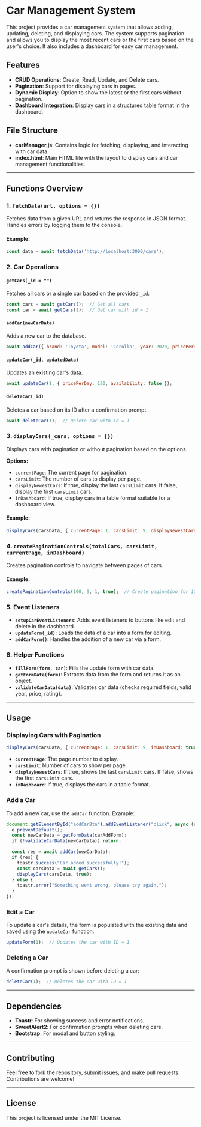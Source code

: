 
# Car Management System

This project provides a car management system that allows adding, updating, deleting, and displaying cars. The system supports pagination and allows you to display the most recent cars or the first cars based on the user's choice. It also includes a dashboard for easy car management.

## Features

- **CRUD Operations**: Create, Read, Update, and Delete cars.
- **Pagination**: Support for displaying cars in pages.
- **Dynamic Display**: Option to show the latest or the first cars without pagination.
- **Dashboard Integration**: Display cars in a structured table format in the dashboard.

## File Structure

- **carManager.js**: Contains logic for fetching, displaying, and interacting with car data.
- **index.html**: Main HTML file with the layout to display cars and car management functionalities.

---

## Functions Overview

### 1. **`fetchData(url, options = {})`**
Fetches data from a given URL and returns the response in JSON format. Handles errors by logging them to the console.

#### Example:
```javascript
const data = await fetchData('http://localhost:3000/cars');
```

### 2. **Car Operations**

#### `getCars(_id = "")`
Fetches all cars or a single car based on the provided `_id`.

```javascript
const cars = await getCars();  // Get all cars
const car = await getCars(1);  // Get car with id = 1
```

#### `addCar(newCarData)`
Adds a new car to the database.

```javascript
await addCar({ brand: 'Toyota', model: 'Corolla', year: 2020, pricePerDay: 100, availability: true, rating: 4.5 });
```

#### `updateCar(_id, updatedData)`
Updates an existing car's data.

```javascript
await updateCar(1, { pricePerDay: 120, availability: false });
```

#### `deleteCar(_id)`
Deletes a car based on its ID after a confirmation prompt.

```javascript
await deleteCar(1);  // Delete car with id = 1
```

### 3. **`displayCars(_cars, options = {})`**
Displays cars with pagination or without pagination based on the options.

**Options:**
- `currentPage`: The current page for pagination.
- `carsLimit`: The number of cars to display per page.
- `displayNewestCars`: If true, display the last `carsLimit` cars. If false, display the first `carsLimit` cars.
- `inDashboard`: If true, display cars in a table format suitable for a dashboard view.

#### Example:
```javascript
displayCars(carsData, { currentPage: 1, carsLimit: 9, displayNewestCars: true, inDashboard: true });
```

### 4. **`createPaginationControls(totalCars, carsLimit, currentPage, inDashboard)`**
Creates pagination controls to navigate between pages of cars.

#### Example:
```javascript
createPaginationControls(100, 9, 1, true);  // Create pagination for 100 cars with 9 per page, starting on page 1
```

### 5. **Event Listeners**

- **`setupCarEventListeners`**: Adds event listeners to buttons like edit and delete in the dashboard.
- **`updateForm(_id)`**: Loads the data of a car into a form for editing.
- **`addCarForm()`**: Handles the addition of a new car via a form.

### 6. **Helper Functions**
- **`fillForm(form, car)`**: Fills the update form with car data.
- **`getFormData(form)`**: Extracts data from the form and returns it as an object.
- **`validateCarData(data)`**: Validates car data (checks required fields, valid year, price, rating).

---

## Usage

### Displaying Cars with Pagination

```javascript
displayCars(carsData, { currentPage: 1, carsLimit: 9, inDashboard: true });
```

- **`currentPage`**: The page number to display.
- **`carsLimit`**: Number of cars to show per page.
- **`displayNewestCars`**: If true, shows the last `carsLimit` cars. If false, shows the first `carsLimit` cars.
- **`inDashboard`**: If true, displays the cars in a table format.

### Add a Car

To add a new car, use the `addCar` function. Example:

```javascript
document.getElementById("addCarBtn").addEventListener("click", async (e) => {
  e.preventDefault();
  const newCarData = getFormData(carAddForm);
  if (!validateCarData(newCarData)) return;

  const res = await addCar(newCarData);
  if (res) {
    toastr.success("Car added successfully!");
    const carsData = await getCars();
    displayCars(carsData, true);
  } else {
    toastr.error("Something went wrong, please try again.");
  }
});
```

### Edit a Car

To update a car's details, the form is populated with the existing data and saved using the `updateCar` function:

```javascript
updateForm(1);  // Updates the car with ID = 1
```

### Deleting a Car

A confirmation prompt is shown before deleting a car:

```javascript
deleteCar(1);  // Deletes the car with ID = 1
```

---

## Dependencies

- **Toastr**: For showing success and error notifications.
- **SweetAlert2**: For confirmation prompts when deleting cars.
- **Bootstrap**: For modal and button styling.

---

## Contributing

Feel free to fork the repository, submit issues, and make pull requests. Contributions are welcome!

---

## License

This project is licensed under the MIT License.
